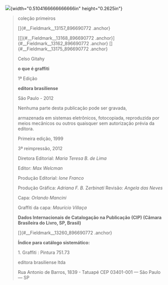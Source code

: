 ![](media/image1.png){width="0.5104166666666666in" height="0.2625in"}

> coleção primeiros
>
> []{#__Fieldmark__13157_896690772 .anchor}
>
> [[]{#__Fieldmark__13168_896690772
> .anchor}]{#__Fieldmark__13162_896690772 .anchor}
> []{#__Fieldmark__13175_896690772 .anchor}
>
> Celso Gitahy
>
> **o que é graffiti**
>
> 1ª Edição
>
> **editora brasiliense**
>
> São Paulo - 2012
>
> Nenhuma parte desta publicação pode ser gravada,
>
> armazenada em sistemas eletrônicos, fotocopiada, reproduzida por meios
> mecânicos ou outros quaisquer sem autorização prévia da editora.
>
> Primeira edição, 1999
>
> 3ª reimpressão, 2012
>
> Diretora Editorial: *Maria Teresa B. de Lima*
>
> Editor: *Max Welcman*
>
> Produção Editorial: *Ione Franco*
>
> Produção Gráfica: *Adriana F. B.* Z*erbinati* Revisão: *Angela das
> Neves*
>
> Capa: *Orlando Mancini*
>
> Graffiti da capa: *Maurício Villaça*
>
> **Dados Internacionais de Catalogação na Publicação (CIP) (Câmara
> Brasileira do Livro, SP, Brasil)**
>
> []{#__Fieldmark__13260_896690772 .anchor}
>
> **Índice para catálogo sistemático:**
>
> 1\. Graffiti : Pintura 751.73
>
> editora brasiliense ltda
>
> Rua Antonio de Barros, 1839 - Tatuapé CEP 03401-001 — São Paulo — SP